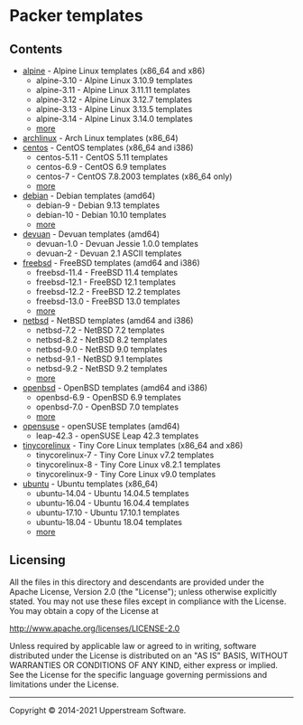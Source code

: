 # Packer templates

## Contents

* [alpine](alpine/README.mdown) - Alpine Linux templates (x86_64 and
  x86)
  * alpine-3.10 - Alpine Linux 3.10.9 templates
  * alpine-3.11 - Alpine Linux 3.11.11 templates
  * alpine-3.12 - Alpine Linux 3.12.7 templates
  * alpine-3.13 - Alpine Linux 3.13.5 templates
  * alpine-3.14 - Alpine Linux 3.14.0 templates
  * [more](alpine/README.mdown)
* [archlinux](archlinux/README.mdown) - Arch Linux templates (x86_64)
* [centos](centos/README.mdown) - CentOS templates (x86_64 and i386)
  * centos-5.11 - CentOS 5.11 templates
  * centos-6.9 - CentOS 6.9 templates
  * centos-7 - CentOS 7.8.2003 templates (x86_64 only)
  * [more](centos/README.mdown)
* [debian](debian/README.mdown) - Debian templates (amd64)
  * debian-9 - Debian 9.13 templates
  * debian-10 - Debian 10.10 templates
  * [more](debian/README.mdown)
* [devuan](devuan) - Devuan templates (amd64)
  * devuan-1.0 - Devuan Jessie 1.0.0 templates
  * devuan-2 - Devuan 2.1 ASCII templates
* [freebsd](freebsd/README.mdown) - FreeBSD templates (amd64 and i386)
  * freebsd-11.4 - FreeBSD 11.4 templates
  * freebsd-12.1 - FreeBSD 12.1 templates
  * freebsd-12.2 - FreeBSD 12.2 templates
  * freebsd-13.0 - FreeBSD 13.0 templates
  * [more](freebsd/README.mdown)
* [netbsd](netbsd/README.mdown) - NetBSD templates (amd64 and i386)
  * netbsd-7.2 - NetBSD 7.2 templates
  * netbsd-8.2 - NetBSD 8.2 templates
  * netbsd-9.0 - NetBSD 9.0 templates
  * netbsd-9.1 - NetBSD 9.1 templates
  * netbsd-9.2 - NetBSD 9.2 templates
  * [more](netbsd/README.mdown)
* [openbsd](openbsd/README.mdown) - OpenBSD templates (amd64 and i386)
  * openbsd-6.9 - OpenBSD 6.9 templates
  * openbsd-7.0 - OpenBSD 7.0 templates
  * [more](openbsd/README.mdown)
* [opensuse](opensuse/README.mdown) - openSUSE templates (amd64)
  * leap-42.3 - openSUSE Leap 42.3 templates
* [tinycorelinux](tinycorelinux/README.mdown) - Tiny Core Linux
  templates (x86_64 and x86)
  * tinycorelinux-7 - Tiny Core Linux v7.2 templates
  * tinycorelinux-8 - Tiny Core Linux v8.2.1 templates
  * tinycorelinux-9 - Tiny Core Linux v9.0 templates
* [ubuntu](ubuntu/README.mdown) - Ubuntu templates (x86_64)
  * ubuntu-14.04 - Ubuntu 14.04.5 templates
  * ubuntu-16.04 - Ubuntu 16.04.4 templates
  * ubuntu-17.10 - Ubuntu 17.10.1 templates
  * ubuntu-18.04 - Ubuntu 18.04 templates
  * [more](ubuntu/README.mdown)

## Licensing

All the files in this directory and descendants are provided under the
Apache License, Version 2.0 (the "License"); unless otherwise
explicitly stated.  You may not use these files except in compliance
with the License.  You may obtain a copy of the License at

   <http://www.apache.org/licenses/LICENSE-2.0>

Unless required by applicable law or agreed to in writing, software
distributed under the License is distributed on an "AS IS" BASIS,
WITHOUT WARRANTIES OR CONDITIONS OF ANY KIND, either express or
implied.  See the License for the specific language governing
permissions and limitations under the License.

- - -

Copyright &copy; 2014-2021 Upperstream Software.
